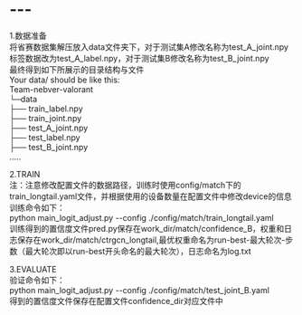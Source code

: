 # ---
1.数据准备  
将省赛数据集解压放入data文件夹下，对于测试集A修改名称为test_A_joint.npy标签数据改为test_A_label.npy，对于测试集B修改名称为test_B_joint.npy  
最终得到如下所展示的目录结构与文件  
Your data/ should be like this:  
Team-nebver-valorant  
└─data  
    ├── train_label.npy  
    ├── train_joint.npy  
    ├── test_A_joint.npy  
    ├── test_label.npy   
    ├── test_B_joint.npy  
.....  

2.TRAIN  
注：注意修改配置文件的数据路径，训练时使用config/match下的train_longtail.yaml文件，并根据使用的设备数量在配置文件中修改device的信息  
训练命令如下：  
python main_logit_adjust.py --config ./config/match/train_longtail.yaml  
训练得到的置信度文件pred.py保存在work_dir/match/confidence_B，权重和日志保存在work_dir/match/ctrgcn_longtail,最优权重命名为run-best-最大轮次-步数（最大轮次即以run-best开头命名的最大轮次），日志命名为log.txt  

3.EVALUATE  
验证命令如下：  
python main_logit_adjust.py --config ./config/match/test_joint_B.yaml  
得到的置信度文件保存在配置文件confidence_dir对应文件中  
